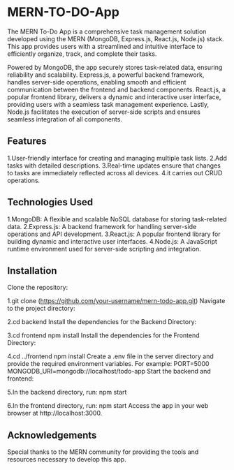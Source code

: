 # MERN-TO-DO-App
The MERN To-Do App is a comprehensive task management solution developed using the MERN (MongoDB, Express.js, React.js, Node.js) stack. This app provides users with a streamlined and intuitive interface to efficiently organize, track, and complete their tasks.

Powered by MongoDB, the app securely stores task-related data, ensuring reliability and scalability. Express.js, a powerful backend framework, handles server-side operations, enabling smooth and efficient communication between the frontend and backend components. React.js, a popular frontend library, delivers a dynamic and interactive user interface, providing users with a seamless task management experience. Lastly, Node.js facilitates the execution of server-side scripts and ensures seamless integration of all components.

## Features
1.User-friendly interface for creating and managing multiple task lists.
2.Add tasks with detailed descriptions.
3.Real-time updates ensure that changes to tasks are immediately reflected across all devices.
4.it carries out CRUD operations.

## Technologies Used
1.MongoDB: A flexible and scalable NoSQL database for storing task-related data.
2.Express.js: A backend framework for handling server-side operations and API development.
3.React.js: A popular frontend library for building dynamic and interactive user interfaces.
4.Node.js: A JavaScript runtime environment used for server-side scripting and integration.

## Installation
Clone the repository:

1.git clone (https://github.com/your-username/mern-todo-app.git)
Navigate to the project directory:

2.cd backend
Install the dependencies for the Backend Directory:

3.cd frontend
npm install
Install the dependencies for the Frontend Directory:

4.cd ../frontend
npm install
Create a .env file in the server directory and provide the required environment variables. For example:
PORT=5000
MONGODB_URI=mongodb://localhost/todo-app
Start the backend and frontend:

5.In the backend directory, run:
npm start

6.In the frontend directory, run:
npm start
Access the app in your web browser at http://localhost:3000.

## Acknowledgements
Special thanks to the MERN community for providing the tools and resources necessary to develop this app.
